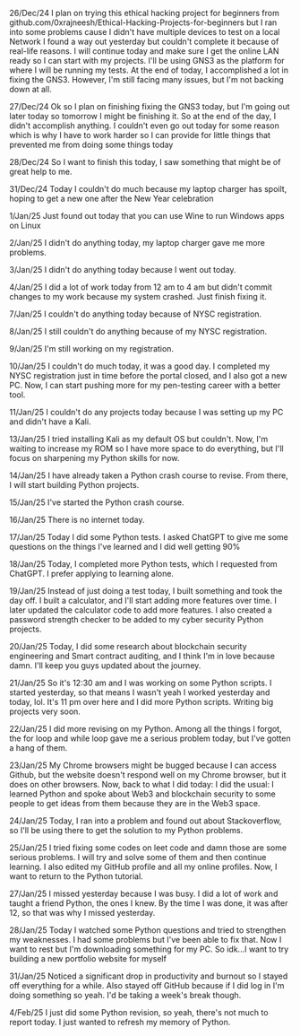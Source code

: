 26/Dec/24
  I plan on trying this ethical hacking project for beginners from github.com/0xrajneesh/Ethical-Hacking-Projects-for-beginners but I ran into some problems cause I didn't have multiple devices to test on a local Network I found a way out yesterday but couldn't complete it because of real-life reasons. I will continue today and make sure I get the online LAN ready so I can start with my projects. I'll be using GNS3 as the platform for where I will be running my tests.
  At the end of today, I accomplished a lot in fixing the GNS3. However, I'm still facing many issues, but I'm not backing down at all.

27/Dec/24
  Ok so I plan on finishing fixing the GNS3 today, but I'm going out later today so tomorrow I might be finishing it. So at the end of the day, I didn't accomplish anything. I couldn't even go out today for some reason which is why I have to work harder so I can provide for little things that prevented me from doing some things today

28/Dec/24
  So I want to finish this today, I saw something that might be of great help to me.

31/Dec/24
  Today I couldn't do much because my laptop charger has spoilt, hoping to get a new one after the New Year celebration 

1/Jan/25
  Just found out today that you can use Wine to run Windows apps on Linux

2/Jan/25
  I didn't do anything today, my laptop charger gave me more problems.

3/Jan/25
  I didn't do anything today because I went out today.

4/Jan/25
  I did a lot of work today from 12 am to 4 am but didn't commit changes to my work because my system crashed. Just 
finish fixing it.

7/Jan/25
  I couldn't do anything today because of NYSC registration.

8/Jan/25
  I still couldn't do anything because of my NYSC registration.

9/Jan/25
  I'm still working on my registration.

10/Jan/25
  I couldn't do much today, it was a good day. I completed my NYSC registration just in time before the portal closed, and I also got a new PC. Now, I can start pushing more for my pen-testing career with a better tool.

11/Jan/25
  I couldn't do any projects today because I was setting up my PC and didn't have a Kali.

13/Jan/25
  I tried installing Kali as my default OS but couldn't. Now, I'm waiting to increase my ROM so I have more space to do everything, but I'll focus on sharpening my Python skills for now.

14/Jan/25
  I have already taken a Python crash course to revise. From there, I will start building Python projects.

15/Jan/25
  I've started the Python crash course.

16/Jan/25
  There is no internet today.

17/Jan/25
  Today I did some Python tests. I asked ChatGPT to give me some questions on the things I've learned and I did well getting 90%

18/Jan/25
  Today, I completed more Python tests, which I requested from ChatGPT. I prefer applying to learning alone.

19/Jan/25
  Instead of just doing a test today, I built something and took the day off. I built a calculator, and I'll start adding more features over time. I later updated the calculator code to add more features. I also created a password strength checker to be added to my cyber security Python projects.

20/Jan/25
  Today, I did some research about blockchain security engineering and Smart contract auditing, and I think I'm in love because damn. I'll keep you guys updated about the journey.

21/Jan/25
  So it's 12:30 am and I was working on some Python scripts. I started yesterday, so that means I wasn't yeah I worked yesterday and today, lol. It's 11 pm over here and I did more Python scripts. Writing big projects very soon.

22/Jan/25
  I did more revising on my Python. Among all the things I forgot, the for loop and while loop gave me a serious problem today, but I've gotten a hang of them.

23/Jan/25
  My Chrome browsers might be bugged because I can access Github, but the website doesn't respond well on my Chrome browser, but it does on other browsers. Now, back to what I did today: I did the usual: I learned Python and spoke about Web3 and blockchain security to some people to get ideas from them because they are in the Web3 space.

24/Jan/25
  Today, I ran into a problem and found out about Stackoverflow, so I'll be using there to get the solution to my Python problems.

25/Jan/25
  I tried fixing some codes on leet code and damn those are some serious problems. I will try and solve some of them and then continue learning.
 I also edited my GitHub profile and all my online profiles. Now, I want to return to the Python tutorial.

 27/Jan/25
   I missed yesterday because I was busy. I did a lot of work and taught a friend Python, the ones I knew. By the time I was done, it was after 12, so that was why I missed yesterday.

28/Jan/25
  Today I watched some Python questions and tried to strengthen my weaknesses. I had some problems but I've been able to fix that. Now I want to rest but I'm downloading something for my PC. So idk...I want to try building a new portfolio website for myself

31/Jan/25
  Noticed a significant drop in productivity and burnout so I stayed off everything for a while. Also stayed off GitHub because if I did log in I'm doing something so yeah. I'd be taking a week's break though.

4/Feb/25
  I just did some Python revision, so yeah, there's not much to report today. I just wanted to refresh my memory of Python.
